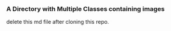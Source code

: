 ### A Directory with Multiple Classes containing images
delete this md file after cloning this repo.
